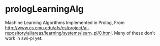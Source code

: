 prologLearningAlg
=================

Machine Learning Algorithms Implemented in Prolog, From http://www.cs.cmu.edu/afs/cs/project/ai-repository/ai/areas/learning/systems/learn_pl/0.html. Many of these don't work in swi-pl yet. 